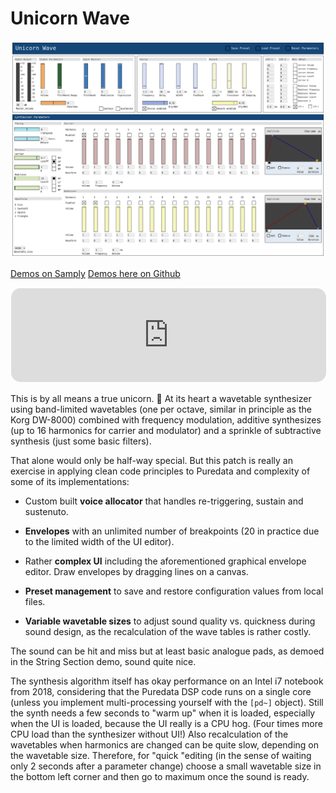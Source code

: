 Unicorn Wave
============

<img src="Screenshots/String%20Section%20(Default%20Sound).png?raw=true" alt="Screenshot">

[Demos on Samply](https://samply.app/p/yHQ1sIZ8EadgZIwAfyuz)
[Demos here on Github](Demos/)

<iframe src="https://samply.app/embed/yHQ1sIZ8EadgZIwAfyuz" frameborder="0" allowtransparency="true" style="width: 100%; border-radius: 16px; border: 1px solid rgba(255, 255, 255, 0.12)"></iframe>

This is by all means a true unicorn. 🦄 At its heart a wavetable synthesizer
using band-limited wavetables (one per octave, similar in principle as the
Korg DW-8000) combined with frequency modulation, additive synthesizes (up
to 16 harmonics for carrier and modulator) and a sprinkle of subtractive synthesis
(just some basic filters).

That alone would only be half-way special. But this patch is really an exercise
in applying clean code principles to Puredata and complexity of some of its
implementations:

 * Custom built **voice allocator** that handles re-triggering, sustain and sustenuto.

 * **Envelopes** with an unlimited number of breakpoints (20 in practice due to the
   limited width of the UI editor).

 * Rather **complex UI** including the aforementioned graphical envelope editor.
   Draw envelopes by dragging lines on a canvas.

 * **Preset management** to save and restore configuration values from local files.

 * **Variable wavetable sizes** to adjust sound quality vs. quickness during sound
   design, as the recalculation of the wave tables is rather costly.

The sound can be hit and miss but at least basic analogue pads, as demoed in
the String Section demo, sound quite nice.

The synthesis algorithm itself has okay performance on an Intel i7 notebook
from 2018, considering that the Puredata DSP code runs on a single core (unless
you implement multi-processing yourself with the `[pd~]` object). Still the
synth needs a few seconds to "warm up" when it is loaded, especially when the
UI is loaded, because the UI really is a CPU hog. (Four times more CPU load
than the synthesizer without UI!) Also recalculation of the wavetables when
harmonics are changed can be quite slow, depending on the wavetable size.
Therefore, for "quick "editing (in the sense of waiting only 2 seconds after
a parameter change) choose a small wavetable size in the bottom left corner
and then go to maximum once the sound is ready.
